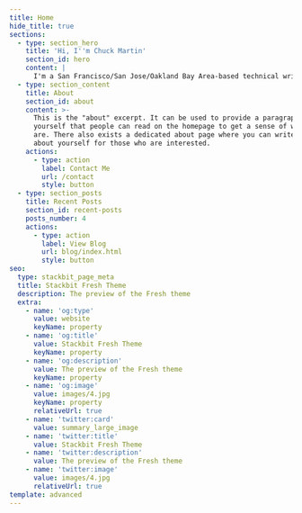 ```yaml
---
title: Home
hide_title: true
sections:
  - type: section_hero
    title: 'Hi, I''m Chuck Martin'
    section_id: hero
    content: |
      I'm a San Francisco/San Jose/Oakland Bay Area-based technical writer.
  - type: section_content
    title: About
    section_id: about
    content: >-
      This is the "about" excerpt. It can be used to provide a paragraph about
      yourself that people can read on the homepage to get a sense of who you
      are. There also exists a dedicated about page where you can write more
      about yourself for those who are interested.
    actions:
      - type: action
        label: Contact Me
        url: /contact
        style: button
  - type: section_posts
    title: Recent Posts
    section_id: recent-posts
    posts_number: 4
    actions:
      - type: action
        label: View Blog
        url: blog/index.html
        style: button
seo:
  type: stackbit_page_meta
  title: Stackbit Fresh Theme
  description: The preview of the Fresh theme
  extra:
    - name: 'og:type'
      value: website
      keyName: property
    - name: 'og:title'
      value: Stackbit Fresh Theme
      keyName: property
    - name: 'og:description'
      value: The preview of the Fresh theme
      keyName: property
    - name: 'og:image'
      value: images/4.jpg
      keyName: property
      relativeUrl: true
    - name: 'twitter:card'
      value: summary_large_image
    - name: 'twitter:title'
      value: Stackbit Fresh Theme
    - name: 'twitter:description'
      value: The preview of the Fresh theme
    - name: 'twitter:image'
      value: images/4.jpg
      relativeUrl: true
template: advanced
---
```

